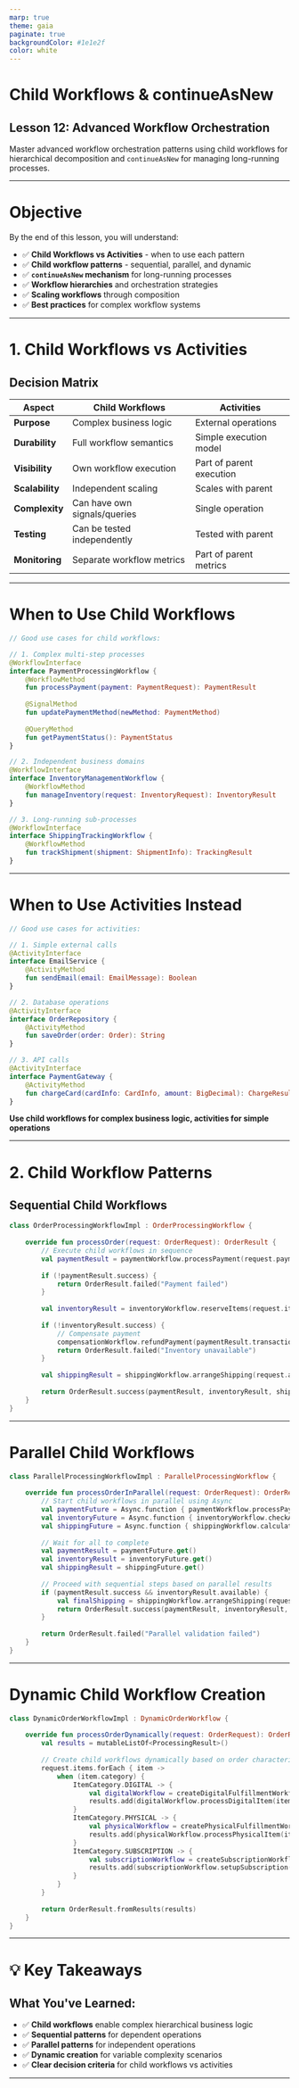 ```yaml
---
marp: true
theme: gaia
paginate: true
backgroundColor: #1e1e2f
color: white
---
```


# Child Workflows & continueAsNew

## Lesson 12: Advanced Workflow Orchestration

Master advanced workflow orchestration patterns using child workflows for hierarchical decomposition and `continueAsNew` for managing long-running processes.

---

# Objective

By the end of this lesson, you will understand:

- ✅ **Child Workflows vs Activities** - when to use each pattern
- ✅ **Child workflow patterns** - sequential, parallel, and dynamic
- ✅ **`continueAsNew` mechanism** for long-running processes
- ✅ **Workflow hierarchies** and orchestration strategies
- ✅ **Scaling workflows** through composition
- ✅ **Best practices** for complex workflow systems

---

# 1. **Child Workflows vs Activities**

## **Decision Matrix**

| Aspect | **Child Workflows** | **Activities** |
|--------|-------------------|----------------|
| **Purpose** | Complex business logic | External operations |
| **Durability** | Full workflow semantics | Simple execution model |
| **Visibility** | Own workflow execution | Part of parent execution |
| **Scalability** | Independent scaling | Scales with parent |
| **Complexity** | Can have own signals/queries | Single operation |
| **Testing** | Can be tested independently | Tested with parent |
| **Monitoring** | Separate workflow metrics | Part of parent metrics |

---

# When to Use Child Workflows

```kotlin
// Good use cases for child workflows:

// 1. Complex multi-step processes
@WorkflowInterface
interface PaymentProcessingWorkflow {
    @WorkflowMethod
    fun processPayment(payment: PaymentRequest): PaymentResult
    
    @SignalMethod
    fun updatePaymentMethod(newMethod: PaymentMethod)
    
    @QueryMethod
    fun getPaymentStatus(): PaymentStatus
}

// 2. Independent business domains
@WorkflowInterface
interface InventoryManagementWorkflow {
    @WorkflowMethod
    fun manageInventory(request: InventoryRequest): InventoryResult
}

// 3. Long-running sub-processes
@WorkflowInterface
interface ShippingTrackingWorkflow {
    @WorkflowMethod
    fun trackShipment(shipment: ShipmentInfo): TrackingResult
}
```

---

# When to Use Activities Instead

```kotlin
// Good use cases for activities:

// 1. Simple external calls
@ActivityInterface
interface EmailService {
    @ActivityMethod
    fun sendEmail(email: EmailMessage): Boolean
}

// 2. Database operations
@ActivityInterface
interface OrderRepository {
    @ActivityMethod
    fun saveOrder(order: Order): String
}

// 3. API calls
@ActivityInterface
interface PaymentGateway {
    @ActivityMethod
    fun chargeCard(cardInfo: CardInfo, amount: BigDecimal): ChargeResult
}
```

**Use child workflows for complex business logic, activities for simple operations**

---

# 2. **Child Workflow Patterns**

## **Sequential Child Workflows**

```kotlin
class OrderProcessingWorkflowImpl : OrderProcessingWorkflow {
    
    override fun processOrder(request: OrderRequest): OrderResult {
        // Execute child workflows in sequence
        val paymentResult = paymentWorkflow.processPayment(request.payment)
        
        if (!paymentResult.success) {
            return OrderResult.failed("Payment failed")
        }
        
        val inventoryResult = inventoryWorkflow.reserveItems(request.items)
        
        if (!inventoryResult.success) {
            // Compensate payment
            compensationWorkflow.refundPayment(paymentResult.transactionId)
            return OrderResult.failed("Inventory unavailable")
        }
        
        val shippingResult = shippingWorkflow.arrangeShipping(request.address)
        
        return OrderResult.success(paymentResult, inventoryResult, shippingResult)
    }
}
```

---

# Parallel Child Workflows

```kotlin
class ParallelProcessingWorkflowImpl : ParallelProcessingWorkflow {
    
    override fun processOrderInParallel(request: OrderRequest): OrderResult {
        // Start child workflows in parallel using Async
        val paymentFuture = Async.function { paymentWorkflow.processPayment(request.payment) }
        val inventoryFuture = Async.function { inventoryWorkflow.checkAvailability(request.items) }
        val shippingFuture = Async.function { shippingWorkflow.calculateShipping(request.address) }
        
        // Wait for all to complete
        val paymentResult = paymentFuture.get()
        val inventoryResult = inventoryFuture.get()
        val shippingResult = shippingFuture.get()
        
        // Proceed with sequential steps based on parallel results
        if (paymentResult.success && inventoryResult.available) {
            val finalShipping = shippingWorkflow.arrangeShipping(request.address)
            return OrderResult.success(paymentResult, inventoryResult, finalShipping)
        }
        
        return OrderResult.failed("Parallel validation failed")
    }
}
```

---

# Dynamic Child Workflow Creation

```kotlin
class DynamicOrderWorkflowImpl : DynamicOrderWorkflow {
    
    override fun processOrderDynamically(request: OrderRequest): OrderResult {
        val results = mutableListOf<ProcessingResult>()
        
        // Create child workflows dynamically based on order characteristics
        request.items.forEach { item ->
            when (item.category) {
                ItemCategory.DIGITAL -> {
                    val digitalWorkflow = createDigitalFulfillmentWorkflow(item)
                    results.add(digitalWorkflow.processDigitalItem(item))
                }
                ItemCategory.PHYSICAL -> {
                    val physicalWorkflow = createPhysicalFulfillmentWorkflow(item)
                    results.add(physicalWorkflow.processPhysicalItem(item))
                }
                ItemCategory.SUBSCRIPTION -> {
                    val subscriptionWorkflow = createSubscriptionWorkflow(item)
                    results.add(subscriptionWorkflow.setupSubscription(item))
                }
            }
        }
        
        return OrderResult.fromResults(results)
    }
}
```

---

# 💡 Key Takeaways

## **What You've Learned:**

- ✅ **Child workflows** enable complex hierarchical business logic
- ✅ **Sequential patterns** for dependent operations
- ✅ **Parallel patterns** for independent operations
- ✅ **Dynamic creation** for variable complexity scenarios
- ✅ **Clear decision criteria** for child workflows vs activities

---